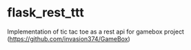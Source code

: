 # flask_rest_ttt
Implementation of tic tac toe as a rest api for gamebox project (https://github.com/invasion374/GameBox)
